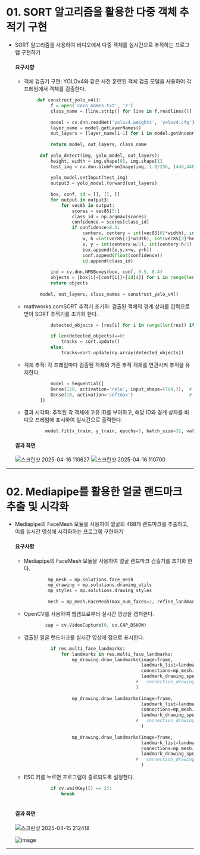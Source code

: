 # 01.  SORT 알고리즘을 활용한 다중 객체 추적기 구현

- SORT 알고리즘을 사용하여 비디오에서 다중 객체를 실시간으로 추적하는 프로그램 구현하기

    #### 요구사항
    - 객체 검출기 구현: YOLOv4와 같은 사전 훈련된 객체 검출 모델을 사용하여 각 프레임에서 객체를 검출한다.
      ```python
           def construct_yolo_v4():
                f = open('coco_names.txt', 'r')
                class_name = [line.strip() for line in f.readlines()]
                
                model = cv.dnn.readNet('yolov4.weights', 'yolov4.cfg')
                layer_name = model.getLayerNames()
                out_layers = [layer_name[i-1] for i in model.getUnconnectedOutLayers()]
                
                return model, out_layers, class_name
            
            def yolo_detect(img, yolo_model, out_layers):
                height, width = img.shape[0], img.shape[1]
                test_img = cv.dnn.blobFromImage(img, 1.0/256, (448,448), (0,0,0), swapRB=True)
                
                yolo_model.setInput(test_img)
                output3 = yolo_model.forward(out_layers)
                
                box, conf, id = [], [], []
                for output in output3:
                    for vec85 in output:
                        scores = vec85[5:]
                        class_id = np.argmax(scores)
                        confidence = scores[class_id]
                        if confidence>0.5:
                            centerx, centery = int(vec85[0]*width), int(vec85[1]*height)
                            w, h =int(vec85[2]*width), int(vec85[3]*height)
                            x, y = int(centerx-w/2), int(centery-h/2)
                            box.append([x,y,x+w, y+h])
                            conf.append(float(confidence))
                            id.append(class_id)
                            
                ind = cv.dnn.NMSBoxes(box, conf, 0.5, 0.4)
                objects = [box[i]+[conf[i]]+[id[i]] for i in range(len(box)) if i in ind]
                return objects
            
            model, out_layers, class_names = construct_yolo_v4()


      ```
    - mathworks.comSORT 추적기 초기화: 검출된 객체의 경계 상자를 입력으로 받아 SORT 추적기를 초기화 한다.
      ```python
                detected_objects = [res[i] for i in range(len(res)) if res[i][5] in [0,2]]
    
                if len(detected_objects)==0:
                    tracks = sort.update()
                else:
                    tracks=sort.update(np.array(detected_objects))
      ```
    - 객체 추적: 각 프레임마다 검출된 객체와 기존 추적 객체를 연관시켜 추적을 유지한다.
      ```python
                model = Sequential([
                Dense(128, activation='relu', input_shape=(784,)),  # 은닉층
                Dense(10, activation='softmax')                     # 출력층: 숫자 0~9
            ])  
      ```
    - 결과 시각화: 추적된 각 객체에 고유 ID를 부여하고, 해당 ID와 경계 상자를 비디오 프레임에 표시하여 실시간으로 출력한다.
      ```python
              model.fit(x_train, y_train, epochs=5, batch_size=32, validation_split=0.1)

      ```
          
  #### 결과 화면
  ![스크린샷 2025-04-16 110627](https://github.com/user-attachments/assets/c6b2c4ae-ffcf-481c-9c25-988f92a25101)
![스크린샷 2025-04-16 110700](https://github.com/user-attachments/assets/ba49ea07-23c6-4f72-871a-43d20e95508f)





---
      
# 02. Mediapipe를 활용한 얼굴 랜드마크 추출 및 시각화

- Mediapipe의 FaceMesh 모듈을 사용하여 얼굴의 468개 랜드마크를 추출하고, 이를 실시간 영상에 시각화하는 프로그램 구현하기

    #### 요구사항
    - Mediapipe의 FaceMesh 모듈을 사용하여 얼굴 랜드마크 검출기를 초기화 한다.
       ```python
                mp_mesh = mp.solutions.face_mesh
                mp_drawing = mp.solutions.drawing_utils
                mp_styles = mp.solutions.drawing_styles
                
                mesh = mp_mesh.FaceMesh(max_num_faces=2, refine_landmarks=True, min_detection_confidence=0.5, min_tracking_confidence=0.5)
       ```
    - OpenCV를 사용하여 웹캠으로부터 실시간 영상을 캡처한다.
      ```python
              cap = cv.VideoCapture(0, cv.CAP_DSHOW)
      ```
    - 검출된 얼굴 랜드마크를 실시간 영상에 점으로 표시한다.
      ```python
                if res.multi_face_landmarks:
                    for landmarks in res.multi_face_landmarks:
                        mp_drawing.draw_landmarks(image=frame, 
                                                  landmark_list=landmarks, 
                                                  connections=mp_mesh.FACEMESH_TESSELATION, 
                                                  landmark_drawing_spec=None, 
                                                #   connection_drawing_spec=mp_styles.get_default_face_mesh_tesselation_style()
                                                )
                        
                        mp_drawing.draw_landmarks(image=frame, 
                                                  landmark_list=landmarks, 
                                                  connections=mp_mesh.FACEMESH_CONTOURS, 
                                                  landmark_drawing_spec=None, 
                                                #   connection_drawing_spec=mp_styles.get_default_face_mesh_contours_style()
                                                  )
                        
                        mp_drawing.draw_landmarks(image=frame, 
                                                  landmark_list=landmarks, 
                                                  connections=mp_mesh.FACEMESH_IRISES, 
                                                  landmark_drawing_spec=None, 
                                                #   connection_drawing_spec=mp_styles.get_default_face_mesh_iris_style()
                                                  )
    - ESC 키를 누르면 프로그램이 종료되도록 설정한다.
      ```python
                if cv.waitKey(5) == 27:
                    break
            
      ```


  #### 결과 화면
  ![스크린샷 2025-04-15 212418](https://github.com/user-attachments/assets/ca1130fb-0538-42e1-9550-d8e63deb3cf5)

  ![image](https://github.com/user-attachments/assets/cae74182-60ba-43ed-8742-b15a6ff88d16)




---
